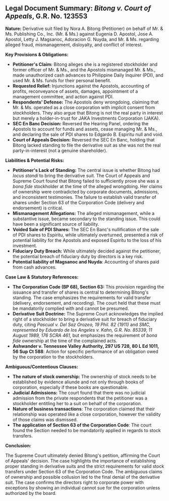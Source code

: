 ## Legal Document Summary: *Bitong v. Court of Appeals*, G.R. No. 123553

**Nature:** Derivative suit filed by Nora A. Bitong (Petitioner) on behalf of Mr. & Ms. Publishing Co., Inc. (Mr. & Ms.) against Eugenia D. Apostol, Jose A. Apostol, Letty J. Magsanoc, Adoracion G. Nuyda, and Mr. & Ms. regarding alleged fraud, mismanagement, disloyalty, and conflict of interest.

**Key Provisions & Obligations:**

*   **Petitioner's Claim:** Bitong alleges she is a registered stockholder and former officer of Mr. & Ms., and the Apostols mismanaged Mr. & Ms., made unauthorized cash advances to Philippine Daily Inquirer (PDI), and used Mr. & Ms. funds for their personal benefit.
*   **Requested Relief:** Injunctions against the Apostols, accounting of profits, reconveyance of assets, damages, appointment of a management committee, and action against PDI.
*   **Respondents' Defense:** The Apostols deny wrongdoing, claiming that Mr. & Ms. operated as a close corporation with implicit consent from stockholders. They also argue that Bitong is not the real party in interest but merely a holder-in-trust for JAKA Investments Corporation (JAKA).
*   **SEC En Banc Decision:** Reversed the Hearing Panel, ordering the Apostols to account for funds and assets, cease managing Mr. & Ms., and declaring the sale of PDI shares to Edgardo B. Espiritu null and void.
*   **Court of Appeals Decision:** Reversed the SEC En Banc, holding that Bitong lacked standing to file the derivative suit as she was not the real party-in-interest (not a genuine shareholder).

**Liabilities & Potential Risks:**

*   **Petitioner's Lack of Standing:** The central issue is whether Bitong had *locus standi* to bring the derivative suit. The Court of Appeals and Supreme Court found that Bitong failed to sufficiently prove she was a *bona fide* stockholder at the time of the alleged wrongdoing.  Her claims of ownership were contradicted by corporate documents, admissions, and inconsistent testimonies. The failure to establish valid transfer of shares under Section 63 of the Corporation Code (delivery and endorsement) is critical.
*   **Mismanagement Allegations:** The alleged mismanagement, while a substantive issue, became secondary to the standing issue. This could have been a significant source of liability.
*   **Voided Sale of PDI Shares:** The SEC En Banc's nullification of the sale of PDI shares to Espiritu, while ultimately overturned, presented a risk of potential liability for the Apostols and exposed Espiritu to the loss of his investment.
*   **Fiduciary Duty Breach:** While ultimately decided against the petitioner, the potential breach of fiduciary duty by directors is a key risk.
*    **Potential liability of Magsanoc and Nuyda**: Accounting of shares paid from cash advances.

**Case Law & Statutory References:**

*   **The Corporation Code (BP 68), Section 63:** This provision regarding the issuance and transfer of shares is central to determining Bitong's standing. The case emphasizes the requirements for valid transfer (delivery, endorsement, and recording). The court held that these must be mandatorily complied with and cannot be presumed.
*   **Derivative Suit Doctrine:** The Supreme Court acknowledges the implied right of a stockholder to bring a derivative suit for breach of fiduciary duty, citing *Pascual v. Del Saz Orozeo, 19 Phil. 82 {1911)* and *SMC, represented by Eduardo de los Angeles v. Kahn, G.R. No. 85339, 11 August 1989, 176 SCRA 461*, but emphasizes the requirement of *bona fide* ownership at the time of the complained acts.
*    **Ashwander v. Tennessee Valley Authority, 297 US 728, 80 L Ed 1011, 56 Sup Ct 588**: Action for specific performance of an obligation owed by the corporation to the stockholders.

**Ambiguous/Contentious Clauses:**

*   **The nature of stock ownership:** The ownership of stock needs to be established by evidence aliunde and not only through books of corporation, especially if these books are questionable.
*   **Judicial Admissions:**  The court found that there was no judicial admission from the private respondents that the petitioner was a stockholder entitling her to a suit on behalf of the corporation.
*   **Nature of business transactions**: The corporation claimed that their relationship was operated like a close corporation, however the validity of those claims was dismissed.
*   **The application of Section 63 of the Corporation Code**: The court found the Section needed to be mandatorily applied in regards to stock transfers.

**Conclusion:**

The Supreme Court ultimately denied Bitong's petition, affirming the Court of Appeals' decision. The case highlights the importance of establishing proper standing in derivative suits and the strict requirements for valid stock transfers under Section 63 of the Corporation Code. The ambiguous claims of ownership and possible collusion led to the final denial of the derivative suit. The case confirms the directors right to corporate power with exceptions by showing an individual cannot sue for the corporation unless authorized by the board.
